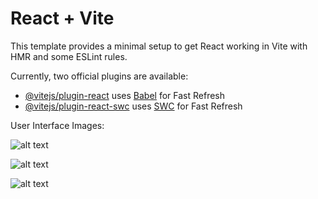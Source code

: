 # React + Vite

This template provides a minimal setup to get React working in Vite with HMR and some ESLint rules.

Currently, two official plugins are available:

- [@vitejs/plugin-react](https://github.com/vitejs/vite-plugin-react/blob/main/packages/plugin-react/README.md) uses [Babel](https://babeljs.io/) for Fast Refresh
- [@vitejs/plugin-react-swc](https://github.com/vitejs/vite-plugin-react-swc) uses [SWC](https://swc.rs/) for Fast Refresh

User Interface Images:

![alt text](https://drive.google.com/uc?id=1orEpXpUJA-AiLQGC7JJ80A-MnIn7loDx)

![alt text](https://drive.google.com/uc?id=1YIyveDo3uKb7P4_kYEd3y0sIQT9aVNrB)

![alt text](https://drive.google.com/uc?id=1YtH7wmUgh2O8i_TlfWgCBoon218o7pEy)


